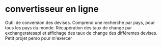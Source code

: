 # convertisseur en ligne
Outil de conversion des devises.
Comprend une recherche par pays, pour tous les pays du monde.
Récupération des taux de change par exchangeratesapi et affichage des taux de change des différentes devises.
Petit projet perso pour m'exercer
